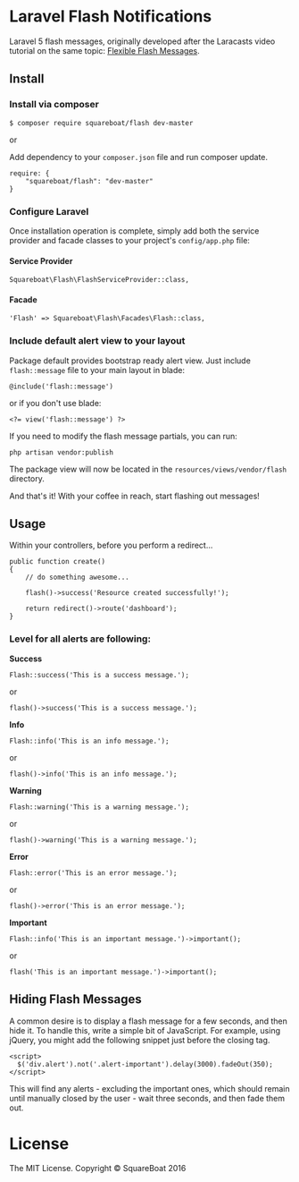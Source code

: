 # Laravel Flash Notifications

Laravel 5 flash messages, originally developed after the Laracasts video tutorial on the same topic: [Flexible Flash Messages](https://laracasts.com/lessons/flexible-flash-messages).

## Install

### Install via composer

```
$ composer require squareboat/flash dev-master
```

or

Add dependency to your `composer.json` file and run composer update.

```
require: {
    "squareboat/flash": "dev-master"
}
```

### Configure Laravel

Once installation operation is complete, simply add both the service provider and facade classes to your project's `config/app.php` file:

#### Service Provider
```
Squareboat\Flash\FlashServiceProvider::class,
```

#### Facade

```
'Flash' => Squareboat\Flash\Facades\Flash::class,
```

### Include default alert view to your layout

Package default provides bootstrap ready alert view. Just include `flash::message` file to your main layout in blade:

```
@include('flash::message')
```

or if you don't use blade:

```
<?= view('flash::message') ?>
```

If you need to modify the flash message partials, you can run:

```
php artisan vendor:publish
```

The package view will now be located in the `resources/views/vendor/flash` directory.

And that's it! With your coffee in reach, start flashing out messages!

## Usage

Within your controllers, before you perform a redirect...

```
public function create()
{
    // do something awesome...

    flash()->success('Resource created successfully!');

    return redirect()->route('dashboard');
}
```

### Level for all alerts are following:

**Success**
```
Flash::success('This is a success message.');
```
or
```
flash()->success('This is a success message.');
```

**Info**
```
Flash::info('This is an info message.');
```
or
```
flash()->info('This is an info message.');
```

**Warning**
```
Flash::warning('This is a warning message.');
```
or
```
flash()->warning('This is a warning message.');
```

**Error**
```
Flash::error('This is an error message.');
```
or
```
flash()->error('This is an error message.');
```

**Important**
```
Flash::info('This is an important message.')->important();
```
or
```
flash('This is an important message.')->important();
```

## Hiding Flash Messages

A common desire is to display a flash message for a few seconds, and then hide it. To handle this, write a simple bit of JavaScript. For example, using jQuery, you might add the following snippet just before the closing </body> tag.

```
<script>
  $('div.alert').not('.alert-important').delay(3000).fadeOut(350);
</script>
```

This will find any alerts - excluding the important ones, which should remain until manually closed by the user - wait three seconds, and then fade them out.

# License

The MIT License. Copyright © SquareBoat 2016
